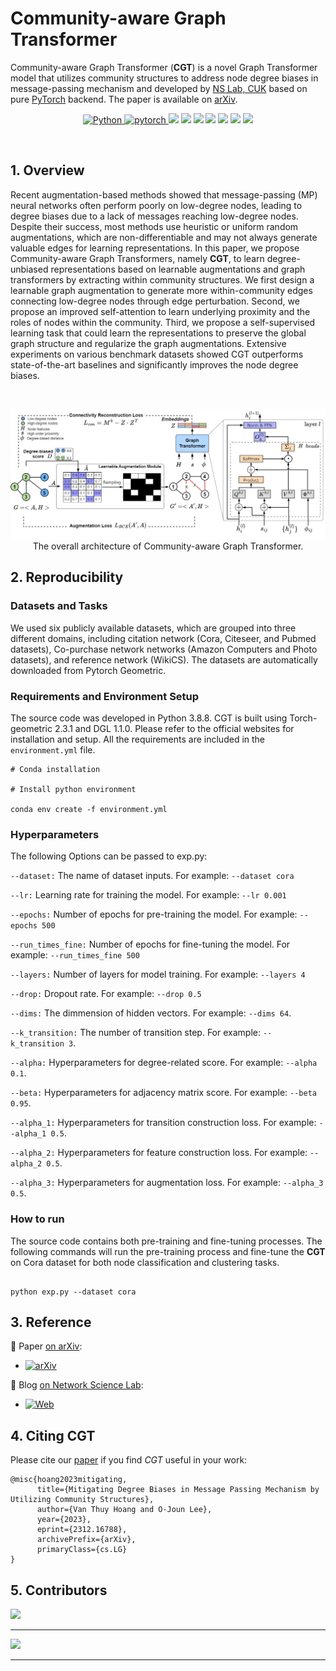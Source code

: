 # Community-aware Graph Transformer

Community-aware Graph Transformer (**CGT**) is a novel Graph Transformer model that utilizes community structures to address node degree biases in message-passing mechanism and developed by [NS Lab, CUK](https://nslab-cuk.github.io/) based on pure [PyTorch](https://github.com/pytorch/pytorch) backend. The paper is available on [arXiv](https://arxiv.org/abs/2312.16788).

<p align=center>
  <a href="https://www.python.org/downloads/release/python-360/">
    <img src="https://img.shields.io/badge/Python->=3.8.8-3776AB?logo=python&style=flat-square" alt="Python">
  </a>    
  <a href="https://github.com/pytorch/pytorch">
    <img src="https://img.shields.io/badge/PyTorch->=1.4-FF6F00?logo=pytorch&style=flat-square" alt="pytorch">
  </a>    
  <img src="https://custom-icon-badges.demolab.com/github/last-commit/NSLab-CUK/Unified-Graph-Transformer?logo=history&logoColor=white&style=flat-square"/>
  <img src="https://custom-icon-badges.demolab.com/github/languages/code-size/NSLab-CUK/Unified-Graph-Transformer?logo=file-code&logoColor=white&style=flat-square"/>
  <img src="https://custom-icon-badges.demolab.com/github/issues-pr-closed/NSLab-CUK/Unified-Graph-Transformer?color=purple&logo=git-pull-request&logoColor=white&style=flat-square"/>
  <img src="https://custom-icon-badges.demolab.com/github/v/tag/NSLab-CUK/Unified-Graph-Transformer?logo=tag&logoColor=white&style=flat-square"/>
  <img src="https://custom-icon-badges.demolab.com/github/stars/NSLab-CUK/Unified-Graph-Transformer?logo=star&style=flat-square"/>
  <img src="https://custom-icon-badges.demolab.com/github/issues-raw/NSLab-CUK/Unified-Graph-Transformer?logo=issue&style=flat-square"/>
  <img src="https://custom-icon-badges.demolab.com/github/license/NSLab-CUK/Unified-Graph-Transformer?logo=law&style=flat-square"/>
</p>

<br>


## 1. Overview

Recent augmentation-based methods showed that message-passing (MP) neural networks often perform poorly on low-degree nodes, leading to degree biases due to a lack of messages reaching low-degree nodes. Despite their success, most methods use heuristic or uniform random augmentations, which are non-differentiable and may not always generate valuable edges for learning representations. In this paper, we propose Community-aware Graph Transformers, namely **CGT**, to learn degree-unbiased representations based on learnable augmentations and graph transformers by extracting within community structures. We first design a learnable graph augmentation to generate more within-community edges connecting low-degree nodes through edge perturbation. Second, we propose an improved self-attention to learn underlying proximity and the roles of nodes within the community. Third, we propose a self-supervised learning task that could learn the representations to preserve the global graph structure and regularize the graph augmentations. Extensive experiments on various benchmark datasets showed CGT outperforms state-of-the-art baselines and significantly improves the node degree biases.

<br>

<p align="center">
  <img src="./Figures/CGT.jpg" alt="Graph Transformer Architecture" width="800">
  <br>
  <b></b> The overall architecture of Community-aware Graph Transformer.
</p>


## 2. Reproducibility

### Datasets and Tasks

We used six publicly available datasets, which are grouped into three different domains, including citation network (Cora, Citeseer, and Pubmed datasets), Co-purchase network networks (Amazon Computers and Photo datasets), and reference network (WikiCS). The datasets are automatically downloaded from Pytorch Geometric.

### Requirements and Environment Setup

The source code was developed in Python 3.8.8. CGT is built using Torch-geometric 2.3.1 and DGL 1.1.0. Please refer to the official websites for installation and setup.
All the requirements are included in the ```environment.yml``` file. 

```
# Conda installation

# Install python environment

conda env create -f environment.yml 
```
### Hyperparameters

The following Options can be passed to exp.py:

```--dataset:``` The name of dataset inputs. For example: ```--dataset cora```

```--lr:``` Learning rate for training the model. For example: ```--lr 0.001```

```--epochs:``` Number of epochs for pre-training the model. For example: ```--epochs 500```

```--run_times_fine:``` Number of epochs for fine-tuning the model. For example: ```--run_times_fine 500``` 

```--layers:``` Number of layers for model training. For example: ```--layers 4```

```--drop:``` Dropout rate. For example: ```--drop 0.5```

```--dims:``` The dimmension of hidden vectors.  For example: ```--dims 64```.

```--k_transition:``` The number of transition step. For example: ```--k_transition 3```.

```--alpha:``` Hyperparameters for degree-related score. For example: ```--alpha 0.1```.

```--beta:``` Hyperparameters for adjacency matrix score. For example: ```--beta 0.95```.

```--alpha_1:``` Hyperparameters for transition construction loss. For example: ```--alpha_1 0.5```.

```--alpha_2:``` Hyperparameters for feature construction loss. For example: ```--alpha_2 0.5```.

```--alpha_3:``` Hyperparameters for augmentation loss. For example: ```--alpha_3 0.5```.


### How to run

The source code contains both pre-training and fine-tuning processes. 
The following commands will run the pre-training process and fine-tune the **CGT** on Cora dataset for both node classification and clustering tasks.

```

python exp.py --dataset cora

```

## 3. Reference

:page_with_curl: Paper [on arXiv](https://arxiv.org/): 
* [![arXiv](https://img.shields.io/badge/arXiv-2308.09517-b31b1b?style=flat-square&logo=arxiv&logoColor=red)](https://arxiv.org/abs/2312.16788) 

:pencil: Blog [on Network Science Lab](https://nslab-cuk.github.io/2023/08/17/UGT/): 
* [![Web](https://img.shields.io/badge/NS@CUK-Post-0C2E86?style=flat-square&logo=jekyll&logoColor=FFFFFF)](https://nslab-cuk.github.io/2023/12/27/CGT/)


## 4. Citing CGT

Please cite our [paper](https://arxiv.org/abs/2308.09517) if you find *CGT* useful in your work:
```
@misc{hoang2023mitigating,
      title={Mitigating Degree Biases in Message Passing Mechanism by Utilizing Community Structures}, 
      author={Van Thuy Hoang and O-Joun Lee},
      year={2023},
      eprint={2312.16788},
      archivePrefix={arXiv},
      primaryClass={cs.LG}
}
```

## 5. Contributors

<a href="https://github.com/NSLab-CUK/Unified-Graph-Transformer/graphs/contributors">
  <img src="https://contrib.rocks/image?repo=NSLab-CUK/Unified-Graph-Transformer" />
</a>



<br>

***

<a href="https://nslab-cuk.github.io/"><img src="https://github.com/NSLab-CUK/NSLab-CUK/raw/main/Logo_Dual_Wide.png"/></a>

***




